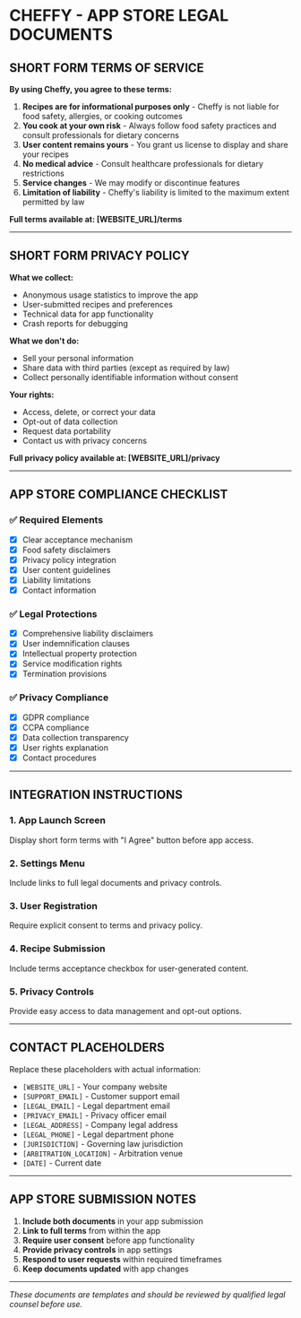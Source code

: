 # CHEFFY - APP STORE LEGAL DOCUMENTS

## SHORT FORM TERMS OF SERVICE

**By using Cheffy, you agree to these terms:**

1. **Recipes are for informational purposes only** - Cheffy is not liable for food safety, allergies, or cooking outcomes
2. **You cook at your own risk** - Always follow food safety practices and consult professionals for dietary concerns
3. **User content remains yours** - You grant us license to display and share your recipes
4. **No medical advice** - Consult healthcare professionals for dietary restrictions
5. **Service changes** - We may modify or discontinue features
6. **Limitation of liability** - Cheffy's liability is limited to the maximum extent permitted by law

**Full terms available at: [WEBSITE_URL]/terms**

---

## SHORT FORM PRIVACY POLICY

**What we collect:**
- Anonymous usage statistics to improve the app
- User-submitted recipes and preferences
- Technical data for app functionality
- Crash reports for debugging

**What we don't do:**
- Sell your personal information
- Share data with third parties (except as required by law)
- Collect personally identifiable information without consent

**Your rights:**
- Access, delete, or correct your data
- Opt-out of data collection
- Request data portability
- Contact us with privacy concerns

**Full privacy policy available at: [WEBSITE_URL]/privacy**

---

## APP STORE COMPLIANCE CHECKLIST

### ✅ Required Elements
- [x] Clear acceptance mechanism
- [x] Food safety disclaimers
- [x] Privacy policy integration
- [x] User content guidelines
- [x] Liability limitations
- [x] Contact information

### ✅ Legal Protections
- [x] Comprehensive liability disclaimers
- [x] User indemnification clauses
- [x] Intellectual property protection
- [x] Service modification rights
- [x] Termination provisions

### ✅ Privacy Compliance
- [x] GDPR compliance
- [x] CCPA compliance
- [x] Data collection transparency
- [x] User rights explanation
- [x] Contact procedures

---

## INTEGRATION INSTRUCTIONS

### 1. App Launch Screen
Display short form terms with "I Agree" button before app access.

### 2. Settings Menu
Include links to full legal documents and privacy controls.

### 3. User Registration
Require explicit consent to terms and privacy policy.

### 4. Recipe Submission
Include terms acceptance checkbox for user-generated content.

### 5. Privacy Controls
Provide easy access to data management and opt-out options.

---

## CONTACT PLACEHOLDERS

Replace these placeholders with actual information:

- `[WEBSITE_URL]` - Your company website
- `[SUPPORT_EMAIL]` - Customer support email
- `[LEGAL_EMAIL]` - Legal department email
- `[PRIVACY_EMAIL]` - Privacy officer email
- `[LEGAL_ADDRESS]` - Company legal address
- `[LEGAL_PHONE]` - Legal department phone
- `[JURISDICTION]` - Governing law jurisdiction
- `[ARBITRATION_LOCATION]` - Arbitration venue
- `[DATE]` - Current date

---

## APP STORE SUBMISSION NOTES

1. **Include both documents** in your app submission
2. **Link to full terms** from within the app
3. **Require user consent** before app functionality
4. **Provide privacy controls** in app settings
5. **Respond to user requests** within required timeframes
6. **Keep documents updated** with app changes

---

*These documents are templates and should be reviewed by qualified legal counsel before use.*
